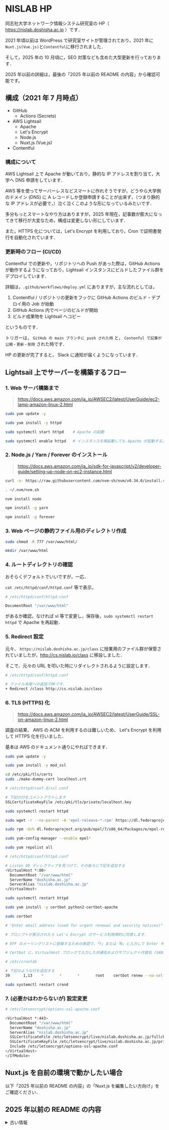 # NISLAB HP

同志社大学ネットワーク情報システム研究室の HP（ https://nislab.doshisha.ac.jp ）です．

2021 年頃以前は WordPress で研究室サイトが管理されており，2021 年に`Nuxt.js(Vue.js)`と`Contentful`に移行されました．

そして，2025 年の 10 月頃に，SEO 対策なども含めた大型更新を行っております．

2025 年以前の詳細は，最後の「2025 年以前の README の内容」から確認可能です。

## 構成（2021 年 7 月時点）

- GitHub
  - Actions (Secrets)
- AWS Lightsail
  - Apache
  - Let's Encrypt
  - Node.js
  - Nuxt.js (Vue.js)
- Contentful

### 構成について

AWS Lightsail 上で Apache が動いており，静的な IP アドレスを割り当て，大学へ DNS 申請をしています．

AWS 等を使ってサーバーレスなどスマートに作れそうですが，どうやら大学側のドメイン (DNS) に A レコードしか登録申請することが出来ず，（つまり静的な IP アドレスが必要で，）泣く泣くこのような形になっているみたいです．

多分もっとスマートなやり方はありますが，2025 年現在，記事数が膨大になってきて移行が大変なため，構成は変更しない形にしています．

また，HTTPS 化については，Let's Encrypt を利用しており，Cron で証明書発行を自動化されています．

### 更新時のフロー (CI/CD)

Contentful での更新や，リポジトリへの Push があった際は，GitHub Actions が動作するようになっており，Lightsail インスタンスにビルドしたファイル群をデプロイしています．

詳細は，`.github/workflows/deploy.yml` にありますが，主な流れとしては，

1. Contentful / リポジトリの更新をフックに GitHub Actions のビルド・デプロイ用の Job が始動
2. GitHub Actions 内でページのビルドが開始
3. ビルド成果物を Lightsail へコピー

というものです．

トリガーは， `GitHub の main ブランチに push された時` と， `Contenful で記事が公開・更新・削除` された時です．

HP の更新が完了すると， Slack に通知が届くようになっています．

## Lightsail 上でサーバーを構築するフロー

### 1. Web サーバ構築まで

> <https://docs.aws.amazon.com/ja_jp/AWSEC2/latest/UserGuide/ec2-lamp-amazon-linux-2.html>

```sh
sudo yum update -y

sudo yum install -y httpd

sudo systemctl start httpd    # Apache の起動

sudo systemctl enable httpd   # インスタンスを再起動しても Apache が起動するように
```

### 2. Node.js / Yarn / Forever のインストール

> <https://docs.aws.amazon.com/ja_jp/sdk-for-javascript/v2/developer-guide/setting-up-node-on-ec2-instance.html>

```sh
curl -o- https://raw.githubusercontent.com/nvm-sh/nvm/v0.34.0/install.sh | bash

. ~/.nvm/nvm.sh

nvm install node

npm install -g yarn

npm install -g forever
```

### 3. Web ページの静的ファイル用のディレクトリ作成

```sh
sudo chmod -R 777 /var/www/html/

mkdir /var/www/html
```

### 4. ルートディレクトリの確認

おそらくデフォルトでいいですが，一応．

`cat /etc/httpd/conf/httpd.conf` 等で表示，

```sh
# /etc/httpd/conf/httpd.conf

DocumentRoot "/var/www/html"
```

があるか確認，なければ vi 等で変更し，保存後，`sudo systemctl restart httpd` で Apache を再起動．

### 5. Redirect 設定

元々、 `https://nislab.doshisha.ac.jp/class` に授業用のファイル群が保管されていましたが，http://cs.nislab.io/class に移設しました．

そこで、元々の URL を叩いた時にリダイレクトされるように設定します．

```sh
# /etc/httpd/conf/httpd.conf

# ファイル末尾への追加でOKです．
+ Redirect /class http://cs.nislab.io/class
```

### 6. TLS (HTTPS) 化

> <https://docs.aws.amazon.com/ja_jp/AWSEC2/latest/UserGuide/SSL-on-amazon-linux-2.html>

調査の結果、 AWS の ACM を利用するのは難しいため、 Let's Encrypt を利用して HTTPS 化を行いました．

基本は AWS のドキュメント通りにやればできます．

```sh
sudo yum update -y

sudo yum install -y mod_ssl

cd /etc/pki/tls/certs
sudo ./make-dummy-cert localhost.crt
```

```sh
# /etc/httpd/conf.d/ssl.conf

# 下記の行をコメントアウトします
SSLCertificateKeyFile /etc/pki/tls/private/localhost.key
```

```sh
sudo systemctl restart httpd
```

```sh
sudo wget -r --no-parent -A 'epel-release-*.rpm' https://dl.fedoraproject.org/pub/epel/7/x86_64/Packages/e/

sudo rpm -Uvh dl.fedoraproject.org/pub/epel/7/x86_64/Packages/e/epel-release-*.rpm

sudo yum-config-manager --enable epel*

sudo yum repolist all
```

```sh
# /etc/httpd/conf/httpd.conf

# Listen 80 ディレクティブを見つけて、その後ろに下記を追加する
<VirtualHost *:80>
  DocumentRoot "/var/www/html"
  ServerName "doshisha.ac.jp"
  ServerAlias "nislab.doshisha.ac.jp"
</VirtualHost>
```

```sh
sudo systemctl restart httpd
```

```sh
sudo yum install -y certbot python2-certbot-apache

sudo certbot

# "Enter email address (used for urgent renewal and security notices)" というプロンプトが表示されたら、連絡先住所を入力し、Enter キーを押します．

# プロンプトが表示されたら Let's Encrypt のサービス利用規約に同意します．

# EFF のメーリングリストに登録するための承認で、「Y」または「N」と入力して Enter キーを押します．

# Certbot に、VirtualHost ブロックで入力した共通名およびサブジェクト代替名 (SAN) が表示されますので、「2」を入力して Enter キーを押します．
```

```sh
# /etc/crontab

# 下記のような行を追加する
39      1,13    *       *       *       root    certbot renew --no-self-upgrade
```

```sh
sudo systemctl restart crond
```

### 7. (必要かはわからないが) 設定変更

```sh
# /etc/letsencrypt/options-ssl-apache.conf

<VirtualHost *:443>
  DocumentRoot "/var/www/html"
  ServerName "doshisha.ac.jp"
  ServerAlias "nislab.doshisha.ac.jp"
  SSLCertificateFile /etc/letsencrypt/live/nislab.doshisha.ac.jp/fullchain.pem
  SSLCertificateKeyFile /etc/letsencrypt/live/nislab.doshisha.ac.jp/privkey.pem
  Include /etc/letsencrypt/options-ssl-apache.conf
</VirtualHost>
</IfModule>
```

## Nuxt.js を自前の環境で動かしたい場合

以下「2025 年以前の README の内容」の「Nuxt.js を編集したい方向け」をご確認ください．

## 2025 年以前の README の内容

<details>

<summary>古い情報</summary>

# NISLAB HP

同志社大学 ネットワーク情報システム研究室の HP (<https://nislab.doshisha.ac.jp>) です．

もともとは WordPress で動いていたものを、 `Nuxt.js(Vue.js)` ・ `contentful` にマイグレーションしました．

## 構成（2021 年 7 月時点）

- AWS Lightsail (Static IP を割り当て、大学へ DNS 申請をしています．)
- Node.js
- Apache
- Let's Encrypt
- Nuxt.js (Vue.js)
- contentful

---

## インフラ・サーバ周り（特に更新の必要はないため、ほぼ作業ログ）

Amazon Linux 2 を利用しています．ディストリビューションに応じてコマンドを読み替えてください．

AWS Lightsail（EC2）上で Apache が動いています．

サーバレスで公開したいところですが、大学側のドメイン（DNS）が A レコードしか登録申請することができないため、泣く泣くウェブサーバを立てて公開しています．

HTTPS 化については、Let's Encrypt を利用しており、Cron で証明書発行を自動化しています．

### 1. Web サーバ構築まで

> <https://docs.aws.amazon.com/ja_jp/AWSEC2/latest/UserGuide/ec2-lamp-amazon-linux-2.html>

```sh
sudo yum update -y

sudo yum install -y httpd

sudo systemctl start httpd    # Apache の起動

sudo systemctl enable httpd   # インスタンスを再起動しても Apache が起動するように
```

### 2. git のインストール

```sh
sudo yum install -y git
```

### 3. Node.js / Yarn / Forever のインストール

> <https://docs.aws.amazon.com/ja_jp/sdk-for-javascript/v2/developer-guide/setting-up-node-on-ec2-instance.html>

```sh
curl -o- https://raw.githubusercontent.com/nvm-sh/nvm/v0.34.0/install.sh | bash

. ~/.nvm/nvm.sh

nvm install node

npm install -g yarn
```

### 4. リポジトリのクローン

```sh
sudo chmod -R 777 /var/www/html/

cd /var/www/html/

git clone https://github.com/Kenny-NISLab/nislab
```

```sh
# /var/www/html/nislab/.env

NUXT_ENV_SPACE_ID=""
NUXT_ENV_CTF_ACCESS_TOKEN=""
NUXT_ENV_BASE_URL=""
```

### 5. ルートディレクトリの変更

```sh
# /etc/httpd/conf/httpd.conf

- DocumentRoot "/var/www/html"
+ DocumentRoot "/var/www/html/nislab/dist"
```

Apache を再起動します．

```sh
sudo systemctl restart httpd
```

### 6. スワップ領域の設定

コンテンツの量が増えてきたためビルド時にメモリが足らない場合が出てきました．
なので、スワップ領域を設定します．

```sh
# 設定の確認
free -m

# スワップファイルの設定 (4GB)
sudo dd if=/dev/zero of=/swapfile bs=1M count=4096

# アクセス権限付与
sudo chmod 600 /swapfile

# スワップ領域の有効化
sudo mkswap /swapfile
sudo swapon /swapfile

# スワップ有効化の確認
sudo swapon --show

# 永続化
echo '/swapfile none swap sw 0 0' | sudo tee -a /etc/fstab
```

### 7. SSG

```sh
cd /var/www/html/nislab/

yarn generate
```

### 8. Redirect 設定

元々、 `https://nislab.doshisha.ac.jp/class` には佐藤先生が授業で利用するファイル群が保管されていましたが、 <http://cs.nislab.io/class> に移設しました．

そこで、元々の URL を叩いた時にリダイレクトされるように設定します．

```sh
# /etc/httpd/conf/httpd.conf

# ファイル末尾への追加でOKです．
+ Redirect /class http://cs.nislab.io/class
```

### 9. TLS (HTTPS) 化

> <https://docs.aws.amazon.com/ja_jp/AWSEC2/latest/UserGuide/SSL-on-amazon-linux-2.html>

調査の結果、 AWS の ACM を利用するのは難しいため、 Let's Encrypt を利用して HTTPS 化を行いました．

基本は AWS のドキュメント通りにやればできます．

```sh
sudo yum update -y

sudo yum install -y mod_ssl

cd /etc/pki/tls/certs
sudo ./make-dummy-cert localhost.crt
```

```sh
# /etc/httpd/conf.d/ssl.conf

# 下記の行をコメントアウトします
SSLCertificateKeyFile /etc/pki/tls/private/localhost.key
```

```sh
sudo systemctl restart httpd
```

```sh
sudo wget -r --no-parent -A 'epel-release-*.rpm' https://dl.fedoraproject.org/pub/epel/7/x86_64/Packages/e/

sudo rpm -Uvh dl.fedoraproject.org/pub/epel/7/x86_64/Packages/e/epel-release-*.rpm

sudo yum-config-manager --enable epel*

sudo yum repolist all
```

```sh
# /etc/httpd/conf/httpd.conf

# Listen 80 ディレクティブを見つけて、その後ろに下記を追加する
<VirtualHost *:80>
  DocumentRoot "/var/www/html/nislab/dist"
  ServerName "doshisha.ac.jp"
  ServerAlias "nislab.doshisha.ac.jp"
</VirtualHost>
```

```sh
sudo systemctl restart httpd
```

```sh
sudo yum install -y certbot python2-certbot-apache

sudo certbot

# "Enter email address (used for urgent renewal and security notices)" というプロンプトが表示されたら、連絡先住所を入力し、Enter キーを押します．

# プロンプトが表示されたら Let's Encrypt のサービス利用規約に同意します．

# EFF のメーリングリストに登録するための承認で、「Y」または「N」と入力して Enter キーを押します．

# Certbot に、VirtualHost ブロックで入力した共通名およびサブジェクト代替名 (SAN) が表示されますので、「2」を入力して Enter キーを押します．
```

```sh
# /etc/crontab

# 下記のような行を追加する
39      1,13    *       *       *       root    certbot renew --no-self-upgrade
```

```sh
sudo systemctl restart crond
```

---

## CI/CD

GitHub Actions を用いて Lightsail インスタンスにビルドしたファイル群をデプロイしています．

詳しくは、 `.github/workflows/deploy.yml` を読んでください．

簡単に説明すると、

1. Lightsail（EC2）内の `/var/www/html/nislab/` に移動
2. Shell Script を実行（リビルド）

というものです．

トリガーは、 `GitHub の main ブランチに push された時` と、 `Contenful で記事が公開・更新・削除` された時です．

HP の更新が完了すると、 Slack に通知が届くようになっています．

---

## Nuxt.js を編集したい方向け

### Create `.env` File

```.env
NUXT_ENV_SPACE_ID=""
NUXT_ENV_CTF_ACCESS_TOKEN=""
NUXT_ENV_BASE_URL=""
```

### Build Setup

```bash
# install dependencies
$ yarn install

# serve with hot reload at localhost:3000
$ yarn dev

# build for production and launch server
# $ yarn build
# $ yarn start
```

### ディレクトリ構成

基本的なディレクトリ構成は[公式ドキュメント](https://ja.nuxtjs.org/docs/2.x/get-started/directory-structure)を参考にしてください．
以下に編集が必要になる可能性があるものを抜粋します．

```bash
├── assets
│   ├── _sass # グローバルCSS
│   └── images # 画像ファイル
├── components
│   ├── assets # SVG画像
│   ├── common # 一般的なコンポーネント
│   ├── layout # レイアウト関係
│   └── utility # 汎用コンポーネント
├── layout # レイアウト用
├── pages # 各ページ
└── static # 外部から読み込む可能性のある画像等
```

### スタイルの編集

グローバル CSS 及び各コンポーネントやページでの scoped css は Sass(SCSS)で記述しています．

#### グローバル CSS

assets/\_sass 内ではサイト全体で必要なスタイリングなどを行なっています．以下に各ファイルの詳細を記述します．

```bash
├── foundation
│   ├── mixin
│   │   ├── _fontsize.scss # フォントサイズ設定用mixin
│   │   └── _media-query.scss # メディアクエリ用mixin
│   ├── _base.scss # サイトのベース&contentful記事用
│   ├── _function.scss # 関数登録用
│   ├── _reset.scss # ブラウザのスタイルリセット用
│   └── _setting.scss # カラーやコンテンツ幅などの設定用
└── common.scss # import用
```

基本的にページ全体に関するスタイルの変更を行いたい場合にはこれらを編集してください．大体は\_base.scss か\_setting.scss になると思います．

#### scoped css

各コンポーネント及びページのスタイリングは各ファイル内で scoped として記述しています．スタイルが必要な際にはそれらを編集してください．一応 BEM っぽい設計になっています．

### コンテンツの編集

Web サイトのコンテンツを編集したい際は基本的に components か pages の中から必要なものを見つけ編集してください．各記事、研究業績などの contentful で管理しているものに関しては contentful から直接変更を行なってください．

</details>
